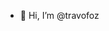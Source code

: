 - 👋 Hi, I’m @travofoz


<!---
travofoz/travofoz is a ✨ special ✨ repository because its `README.md` (this file) appears on your GitHub profile.
You can click the Preview link to take a look at your changes.
--->
